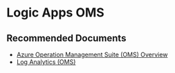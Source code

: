 <properties
    pageTitle="Logic Apps OMS"
    description="Logic Apps OMS"
    service="microsoft.logicapps"
    resource="logicapps"
    authors="TobyTu"
    ms.author="mquian"
    displayOrder=""
    selfHelpType="generic"
    supportTopicIds="32588761"
    resourceTags=""
    productPesIds="15791"
    cloudEnvironments="public, Fairfax"
    articleId="oli02tg3-706d-401c-b984-f925c12f1e9f"
	ownershipId="Compute_LogicApps"
/>

# Logic Apps OMS

## **Recommended Documents**

* [Azure Operation Management Suite (OMS) Overview](https://azure.microsoft.com/resources/videos/operations-management-suite-oms-overview/)
* [Log Analytics (OMS)](https://blogs.msdn.microsoft.com/logicapps/2017/08/09/new-azure-logic-apps-solution-for-log-analytics-oms-released-today/)
